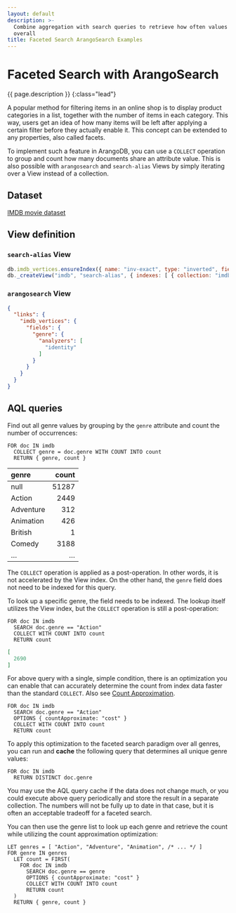 ```yaml
---
layout: default
description: >-
  Combine aggregation with search queries to retrieve how often values occur
  overall
title: Faceted Search ArangoSearch Examples
---
```

# Faceted Search with ArangoSearch

{{ page.description }}
{:class="lead"}

A popular method for filtering items in an online shop is to display product
categories in a list, together with the number of items in each category.
This way, users get an idea of how many items will be left after applying a
certain filter before they actually enable it. This concept can be extended to
any properties, also called facets.

To implement such a feature in ArangoDB, you can use a `COLLECT` operation
to group and count how many documents share an attribute value. This is also
possible with `arangosearch` and `search-alias` Views by simply iterating over a
View instead of a collection.

## Dataset

[IMDB movie dataset](arangosearch-example-datasets.html#imdb-movie-dataset)

## View definition

### `search-alias` View

```js
db.imdb_vertices.ensureIndex({ name: "inv-exact", type: "inverted", fields: [ "title" ] });
db._createView("imdb", "search-alias", { indexes: [ { collection: "imdb_vertices", index: "inv-exact" } ] });
```

### `arangosearch` View

```json
{
  "links": {
    "imdb_vertices": {
      "fields": {
        "genre": {
          "analyzers": [
            "identity"
          ]
        }
      }
    }
  }
}
```

## AQL queries

Find out all genre values by grouping by the `genre` attribute and count the
number of occurrences:

```aql
FOR doc IN imdb
  COLLECT genre = doc.genre WITH COUNT INTO count
  RETURN { genre, count }
```

| genre     | count |
|:----------|------:|
| null      | 51287 |
| Action    |  2449 |
| Adventure |   312 |
| Animation |   426 |
| British   |     1 |
| Comedy    |  3188 |
| …         |     … |

The `COLLECT` operation is applied as a post-operation. In other words, it is
not accelerated by the View index. On the other hand, the `genre` field does
not need to be indexed for this query.

To look up a specific genre, the field needs to be indexed. The lookup itself
utilizes the View index, but the `COLLECT` operation is still a post-operation:

```aql
FOR doc IN imdb
  SEARCH doc.genre == "Action"
  COLLECT WITH COUNT INTO count
  RETURN count
```

```json
[
  2690
]
```

For above query with a single, simple condition, there is an optimization you
can enable that can accurately determine the count from index data faster than
the standard `COLLECT`. Also see
[Count Approximation](arangosearch-performance.html#count-approximation).

```aql
FOR doc IN imdb
  SEARCH doc.genre == "Action"
  OPTIONS { countApproximate: "cost" }
  COLLECT WITH COUNT INTO count
  RETURN count
```

To apply this optimization to the faceted search paradigm over all genres, you
can run and **cache** the following query that determines all unique genre
values:

```aql
FOR doc IN imdb
  RETURN DISTINCT doc.genre
```

You may use the AQL query cache if the data does not change much, or you could
execute above query periodically and store the result in a separate collection.
The numbers will not be fully up to date in that case, but it is often an
acceptable tradeoff for a faceted search.

You can then use the genre list to look up each genre and retrieve the count
while utilizing the count approximation optimization:

```aql
LET genres = [ "Action", "Adventure", "Animation", /* ... */ ]
FOR genre IN genres
  LET count = FIRST(
    FOR doc IN imdb
      SEARCH doc.genre == genre
      OPTIONS { countApproximate: "cost" }
      COLLECT WITH COUNT INTO count
      RETURN count
  )
  RETURN { genre, count }
```
